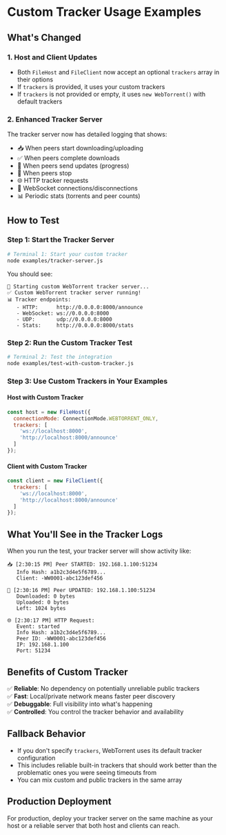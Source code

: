 # Custom Tracker Usage Examples

## What's Changed

### 1. **Host and Client Updates**
- Both `FileHost` and `FileClient` now accept an optional `trackers` array in their options
- If `trackers` is provided, it uses your custom trackers
- If `trackers` is not provided or empty, it uses `new WebTorrent()` with default trackers

### 2. **Enhanced Tracker Server**
The tracker server now has detailed logging that shows:
- 📥 When peers start downloading/uploading
- ✅ When peers complete downloads
- 🔄 When peers send updates (progress)
- 🛑 When peers stop
- 🌐 HTTP tracker requests
- 🔌 WebSocket connections/disconnections
- 📊 Periodic stats (torrents and peer counts)

## How to Test

### Step 1: Start the Tracker Server
```bash
# Terminal 1: Start your custom tracker
node examples/tracker-server.js
```

You should see:
```
🚀 Starting custom WebTorrent tracker server...
✅ Custom WebTorrent tracker server running!
📊 Tracker endpoints:
   - HTTP:      http://0.0.0.0:8000/announce
   - WebSocket: ws://0.0.0.0:8000
   - UDP:       udp://0.0.0.0:8000
   - Stats:     http://0.0.0.0:8000/stats
```

### Step 2: Run the Custom Tracker Test
```bash
# Terminal 2: Test the integration
node examples/test-with-custom-tracker.js
```

### Step 3: Use Custom Trackers in Your Examples

#### Host with Custom Tracker
```javascript
const host = new FileHost({
  connectionMode: ConnectionMode.WEBTORRENT_ONLY,
  trackers: [
    'ws://localhost:8000',
    'http://localhost:8000/announce'
  ]
});
```

#### Client with Custom Tracker
```javascript
const client = new FileClient({
  trackers: [
    'ws://localhost:8000',
    'http://localhost:8000/announce'
  ]
});
```

## What You'll See in the Tracker Logs

When you run the test, your tracker server will show activity like:

```
📥 [2:30:15 PM] Peer STARTED: 192.168.1.100:51234
   Info Hash: a1b2c3d4e5f6789...
   Client: -WW0001-abc123def456

🔄 [2:30:16 PM] Peer UPDATED: 192.168.1.100:51234
   Downloaded: 0 bytes
   Uploaded: 0 bytes
   Left: 1024 bytes

🌐 [2:30:17 PM] HTTP Request:
   Event: started
   Info Hash: a1b2c3d4e5f6789...
   Peer ID: -WW0001-abc123def456
   IP: 192.168.1.100
   Port: 51234
```

## Benefits of Custom Tracker

✅ **Reliable**: No dependency on potentially unreliable public trackers  
✅ **Fast**: Local/private network means faster peer discovery  
✅ **Debuggable**: Full visibility into what's happening  
✅ **Controlled**: You control the tracker behavior and availability  

## Fallback Behavior

- If you don't specify `trackers`, WebTorrent uses its default tracker configuration
- This includes reliable built-in trackers that should work better than the problematic ones you were seeing timeouts from
- You can mix custom and public trackers in the same array

## Production Deployment

For production, deploy your tracker server on the same machine as your host or a reliable server that both host and clients can reach.
